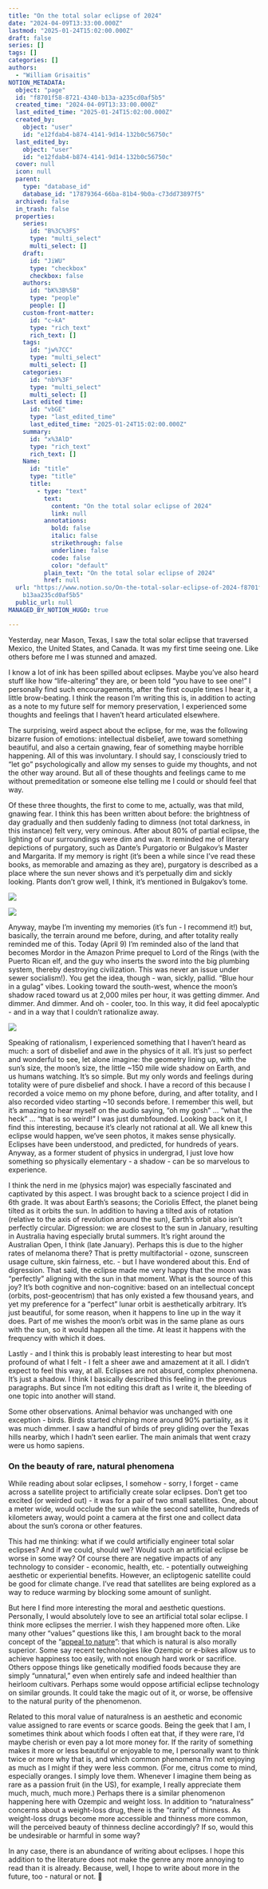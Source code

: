 ```yaml
---
title: "On the total solar eclipse of 2024"
date: "2024-04-09T13:33:00.000Z"
lastmod: "2025-01-24T15:02:00.000Z"
draft: false
series: []
tags: []
categories: []
authors:
  - "William Grisaitis"
NOTION_METADATA:
  object: "page"
  id: "f8701f58-8721-4340-b13a-a235cd0af5b5"
  created_time: "2024-04-09T13:33:00.000Z"
  last_edited_time: "2025-01-24T15:02:00.000Z"
  created_by:
    object: "user"
    id: "e12fdab4-b874-4141-9d14-132b0c56750c"
  last_edited_by:
    object: "user"
    id: "e12fdab4-b874-4141-9d14-132b0c56750c"
  cover: null
  icon: null
  parent:
    type: "database_id"
    database_id: "17879364-66ba-81b4-9b0a-c73dd73897f5"
  archived: false
  in_trash: false
  properties:
    series:
      id: "B%3C%3FS"
      type: "multi_select"
      multi_select: []
    draft:
      id: "JiWU"
      type: "checkbox"
      checkbox: false
    authors:
      id: "bK%3B%5B"
      type: "people"
      people: []
    custom-front-matter:
      id: "c~kA"
      type: "rich_text"
      rich_text: []
    tags:
      id: "jw%7CC"
      type: "multi_select"
      multi_select: []
    categories:
      id: "nbY%3F"
      type: "multi_select"
      multi_select: []
    Last edited time:
      id: "vbGE"
      type: "last_edited_time"
      last_edited_time: "2025-01-24T15:02:00.000Z"
    summary:
      id: "x%3AlD"
      type: "rich_text"
      rich_text: []
    Name:
      id: "title"
      type: "title"
      title:
        - type: "text"
          text:
            content: "On the total solar eclipse of 2024"
            link: null
          annotations:
            bold: false
            italic: false
            strikethrough: false
            underline: false
            code: false
            color: "default"
          plain_text: "On the total solar eclipse of 2024"
          href: null
  url: "https://www.notion.so/On-the-total-solar-eclipse-of-2024-f8701f5887214340\
    b13aa235cd0af5b5"
  public_url: null
MANAGED_BY_NOTION_HUGO: true

---
```



Yesterday, near Mason, Texas, I saw the total solar eclipse that traversed Mexico, the United States, and Canada. It was my first time seeing one. Like others before me I was stunned and amazed. 


I know a lot of ink has been spilled about eclipses. Maybe you’ve also heard stuff like how “life-altering” they are, or been told “you have to see one!” I personally find such encouragements, after the first couple times I hear it, a little brow-beating. I think the reason I’m writing this is, in addition to acting as a note to my future self for memory preservation, I experienced some thoughts and feelings that I haven’t heard articulated elsewhere.


The surprising, weird aspect about the eclipse, for me, was the following bizarre fusion of emotions: intellectual disbelief, awe toward something beautiful, and also a certain gnawing, fear of something maybe horrible happening. All of this was involuntary. I should say, I consciously tried to “let go” psychologically and allow my senses to guide my thoughts, and not the other way around. But all of these thoughts and feelings came to me without premeditation or someone else telling me I could or should feel that way. 


Of these three thoughts, the first to come to me, actually, was that mild, gnawing fear. I think this has been written about before: the brightness of day gradually and then suddenly fading to dimness (not total darkness, in this instance) felt very, very ominous. After about 80% of partial eclipse, the lighting of our surroundings were dim and wan. It reminded me of literary depictions of purgatory, such as Dante’s Purgatorio or Bulgakov’s Master and Margarita. If my memory is right (it’s been a while since I’ve read these books, as memorable and amazing as they are), purgatory is described as a place where the sun never shows and it’s perpetually dim and sickly looking. Plants don’t grow well, I think, it’s mentioned in Bulgakov’s tome. 


![](https://notion-hugo-static-site.pages.dev/api?block_id=8fd9a0ad-7f0d-46f6-b1fa-f888718350d8)


![](https://notion-hugo-static-site.pages.dev/api?block_id=9db96b15-eb74-4297-99b8-8042eaebf652)


Anyway, maybe I’m inventing my memories (it’s fun - I recommend it!) but, basically, the terrain around me before, during, and after totality really reminded me of this. Today (April 9) I’m reminded also of the land that becomes Mordor in the Amazon Prime prequel to Lord of the Rings (with the Puerto Rican elf, and the guy who inserts the sword into the big plumbing system, thereby destroying civilization. This was never an issue under sewer socialism!). You get the idea, though - wan, sickly, pallid. “Blue hour in a gulag” vibes. Looking toward the south-west, whence the moon’s shadow raced toward us at 2,000 miles per hour, it was getting dimmer. And dimmer. And dimmer. And oh - cooler, too. In this way, it did feel apocalyptic - and in a way that I couldn’t rationalize away.


![](https://notion-hugo-static-site.pages.dev/api?block_id=4b605872-10c4-491c-87ec-4479edc6764d)


Speaking of rationalism, I experienced something that I haven’t heard as much: a sort of disbelief and awe in the physics of it all. It’s just so perfect and wonderful to see, let alone imagine: the geometry lining up, with the sun’s size, the moon’s size, the little ~150 mile wide shadow on Earth, and us humans watching. It’s so simple. But my only words and feelings during totality were of pure disbelief and shock. I have a record of this because I recorded a voice memo on my phone before, during, and after totality, and I also recorded video starting ~10 seconds before. I remember this well, but it’s amazing to hear myself on the audio saying, “oh my gosh” … “what the heck” … “that is so weird!” I was just dumbfounded. Looking back on it, I find this interesting, because it’s clearly not rational at all. We all knew this eclipse would happen, we’ve seen photos, it makes sense physically. Eclipses have been understood, and predicted, for hundreds of years. Anyway, as a former student of physics in undergrad, I just love how something so physically elementary - a shadow - can be so marvelous to experience.


I think the nerd in me (physics major) was especially fascinated and captivated by this aspect. I was brought back to a science project I did in 6th grade. It was about Earth’s seasons; the Coriolis Effect, the planet being tilted as it orbits the sun. In addition to having a tilted axis of rotation (relative to the axis of revolution around the sun), Earth’s orbit also isn’t perfectly circular. Digression: we are closest to the sun in January, resulting in Australia having especially brutal summers. It’s right around the Australian Open, I think (late January). Perhaps this is due to the higher rates of melanoma there? That is pretty multifactorial - ozone, sunscreen usage culture, skin fairness, etc. - but I have wondered about this. End of digression. That said, the eclipse made me very happy that the moon was “perfectly” aligning with the sun in that moment. What is the source of this joy? It’s both cognitive and non-cognitive: based on an intellectual concept (orbits, post-geocentrism) that has only existed a few thousand years, and yet my preference for a “perfect” lunar orbit is aesthetically arbitrary. It’s just beautiful, for some reason, when it happens to line up in the way it does. Part of me wishes the moon’s orbit was in the same plane as ours with the sun, so it would happen all the time. At least it happens with the frequency with which it does.


Lastly - and I think this is probably least interesting to hear but most profound of what I felt - I felt a sheer awe and amazement at it all. I didn’t expect to feel this way, at all. Eclipses are not absurd, complex phenomena. It’s just a shadow. I think I basically described this feeling in the previous paragraphs. But since I’m not editing this draft as I write it, the bleeding of one topic into another will stand. 


Some other observations. Animal behavior was unchanged with one exception - birds. Birds started chirping more around 90% partiality, as it was much dimmer. I saw a handful of birds of prey gliding over the Texas hills nearby, which I hadn’t seen earlier. The main animals that went crazy were us homo sapiens. 


### On the beauty of rare, natural phenomena


While reading about solar eclipses, I somehow - sorry, I forget - came across a satellite project to artificially create solar eclipses. Don’t get too excited (or weirded out) - it was for a pair of two small satellites. One, about a meter wide, would occlude the sun while the second satellite, hundreds of kilometers away, would point a camera at the first one and collect data about the sun’s corona or other features.


This had me thinking: what if we could artificially engineer total solar eclipses? And if we could, should we? Would such an artificial eclipse be worse in some way? Of course there are negative impacts of any technology to consider - economic, health, etc. - potentially outweighing aesthetic or experiential benefits. However, an ecliptogenic satellite could be good for climate change. I’ve read that satellites are being explored as a way to reduce warming by blocking some amount of sunlight. 


But here I find more interesting the moral and aesthetic questions. Personally, I would absolutely love to see an artificial total solar eclipse. I think more eclipses the merrier. I wish they happened more often. Like many other “values” questions like this, I am brought back to the moral concept of the “[appeal to nature](https://en.wikipedia.org/wiki/Appeal_to_nature?wprov=sfla1)”: that which is natural is also morally superior. Some say recent technologies like Ozempic or e-bikes allow us to achieve happiness too easily, with not enough hard work or sacrifice. Others oppose things like genetically modified foods because they are simply “unnatural,” even when entirely safe and indeed healthier than heirloom cultivars. Perhaps some would oppose artificial eclipse technology on similar grounds. It could take the magic out of it, or worse, be offensive to the natural purity of the phenomenon.


Related to this moral value of naturalness is an aesthetic and economic value assigned to rare events or scarce goods. Being the geek that I am, I sometimes think about which foods I often eat that, if they were rare, I’d maybe cherish or even pay a lot more money for. If the rarity of something makes it more or less beautiful or enjoyable to me, I personally want to think twice or more why that is, and which common phenomena I’m not enjoying as much as I might if they were less common. (For me, citrus come to mind, especially oranges. I simply love them. Whenever I imagine them being as rare as a passion fruit (in the US), for example, I really appreciate them much, much, much more.) Perhaps there is a similar phenomenon happening here with Ozempic and weight loss. In addition to “naturalness” concerns about a weight-loss drug, there is the “rarity” of thinness. As weight-loss drugs become more accessible and thinness more common, will the perceived beauty of thinness decline accordingly? If so, would this be undesirable or harmful in some way? 


In any case, there is an abundance of writing about eclipses. I hope this addition to the literature does not make the genre any more annoying to read than it is already. Because, well, I hope to write about more in the future, too - natural or not. 🙂 

